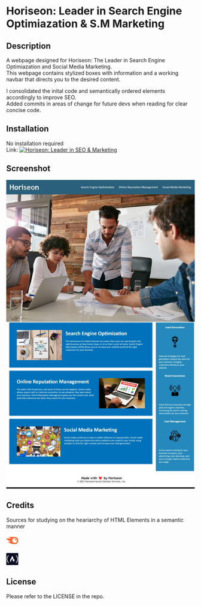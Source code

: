 # Horiseon: Leader in Search Engine Optimiazation & S.M Marketing

## Description

A webpage designed for Horiseon: The Leader in Search Engine Optimiazation and Social Media Marketing. <br>
This webpage contains stylized boxes with information and a working navbar that directs you to the desired content. <br>

I consolidated the inital code and semantically ordered elements accordingly to improve SEO. <br>
Added commits in areas of change for future devs when reading for clear concise code. <br>

## Installation

No installation required <br>
Link: [![Horiseon: Leader in SEO & Marketing](https://robertsolorzano.github.io/Horiseon/)](https://robertsolorzano.github.io/Horiseon/)


## Screenshot

![Screenshot of Webpage](assets/images/SEO-preview.jpeg)


## Credits

Sources for studying on the heariarchy of HTML Elements in a semantic manner

[![SemRush Blog: Semantic HTML](assets\images\semablogimage.png)](https://www.semrush.com/blog/semantic-html5-guide/)



[![freeCodeCamp](assets\images\freecodecampimage.png)](https://www.freecodecamp.org/news/semantic-html5-elements/#:~:text=Semantic%20HTML%20elements%20are%20those,content%20that%20is%20inside%20them.)


## License

Please refer to the LICENSE in the repo.


